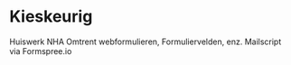 # Kieskeurig
Huiswerk NHA
Omtrent webformulieren, 
Formuliervelden, enz.
Mailscript via Formspree.io
